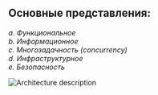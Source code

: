 **Основные представления:**
---

*a. Функциональное*  
*b. Информационное*  
*c. Многозадачность (concurrency)*  
*d. Инфраструктурное*  
*e. Безопасность*    

![Architecture description](https://github.com/user-attachments/assets/de5c47a3-f3d6-4794-b841-8f32e7bbc83c)

